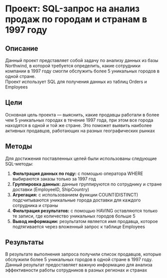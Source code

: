 # Проект: SQL-запрос на анализ продаж по городам и странам в 1997 году

## Описание
Данный проект представляет собой задачу по анализу данных из базы Northwind,
в которой требуется определить, какие сотрудники компании в 1997 году смогли обслужить более 5 уникальных городов в одной стране.   
Проект использует SQL для получения данных из таблиц Orders и Employees

## Цели
Основная цель проекта — выяснить, какие продавцы работали в более чем 5 уникальных городах в течение 1997 года, при этом все города находятся в одной и той же стране.
Это поможет выявить наиболее активных продавцов, работающих на разных географических рынках

## Методы
Для достижения поставленных целей были использованы следующие SQL-методы:  
1. **Фильтрация данных по году:** с помощью оператора WHERE выбираются заказы только за 1997 год  
2. **Группировка данных:** данные группируются по сотруднику и стране доставки (EmployeeID, ShipCountry)  
3. **Агрегация:** с использованием функции COUNT(DISTINCT) подсчитываются уникальные города доставки для каждого сотрудника и страны  
4. **Фильтрация результатов:** с помощью HAVING оставляются только те записи, где количество уникальных городов больше 5  
5. **Вывод информации:** результатом является имя продавца, которое подтягивается через вложенный запрос к таблице Employees


## Результаты
В результате выполнения запроса получили список продавцов, которые обслужили более 5 уникальных городов в одной стране в 1997 году.
Данный результат предоставляет важную информацию для анализа эффективности работы сотрудников в разных регионах и странах
